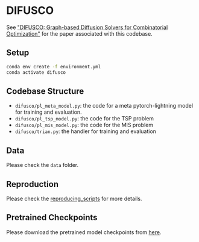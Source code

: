 # DIFUSCO

See ["DIFUSCO: Graph-based Diffusion Solvers for Combinatorial Optimization"](TBD) for the paper associated with this codebase.

## Setup

```bash
conda env create -f environment.yml
conda activate difusco
```

## Codebase Structure

* `difusco/pl_meta_model.py`: the code for a meta pytorch-lightning model for training and evaluation.
* `difusco/pl_tsp_model.py`: the code for the TSP problem
* `difusco/pl_mis_model.py`: the code for the MIS problem
* `difusco/trian.py`: the handler for training and evaluation

## Data

Please check the `data` folder.

## Reproduction

Please check the [reproducing_scripts](reproducing_scripts.md) for more details.

## Pretrained Checkpoints

Please download the pretrained model checkpoints from [here](https://drive.google.com/drive/folders/1IjaWtkqTAs7lwtFZ24lTRspE0h1N6sBH?usp=sharing).
